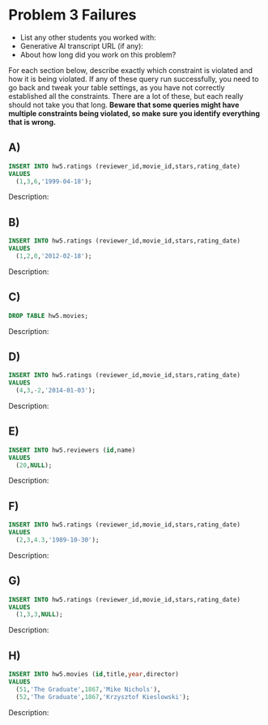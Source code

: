 # Problem 3 Failures
- List any other students you worked with:
- Generative AI transcript URL (if any):
- About how long did you work on this problem? 

For each section below, describe exactly which constraint is violated and how it is being violated. If any of these query run successfully, you need to go back and tweak your table settings, as you have not correctly established all the constraints. There are a lot of these, but each really should not take you that long. **Beware that some queries might have multiple constraints being violated, so make sure you identify everything that is wrong.**


## A)
```sql
INSERT INTO hw5.ratings (reviewer_id,movie_id,stars,rating_date) 
VALUES
  (1,3,6,'1999-04-18');
```
Description:



## B)
```sql
INSERT INTO hw5.ratings (reviewer_id,movie_id,stars,rating_date) 
VALUES
  (1,2,0,'2012-02-18');
```
Description:



## C)
```sql
DROP TABLE hw5.movies;
```
Description:



## D)
```sql
INSERT INTO hw5.ratings (reviewer_id,movie_id,stars,rating_date) 
VALUES
  (4,3,-2,'2014-01-03');
```
Description:



## E)
```sql
INSERT INTO hw5.reviewers (id,name) 
VALUES
  (20,NULL);
```
Description:



## F)
```sql
INSERT INTO hw5.ratings (reviewer_id,movie_id,stars,rating_date) 
VALUES
  (2,3,4.3,'1989-10-30');
```
Description:



## G)
```sql
INSERT INTO hw5.ratings (reviewer_id,movie_id,stars,rating_date) 
VALUES
  (1,3,3,NULL);
```
Description:



## H)
```sql
INSERT INTO hw5.movies (id,title,year,director) 
VALUES
  (51,'The Graduate',1867,'Mike Nichols'),
  (52,'The Graduate',1867,'Krzysztof Kieslowski');
```
Description:



